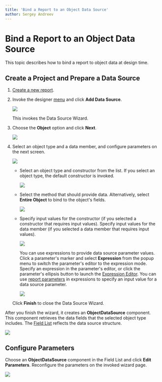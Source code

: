 ```yaml
---
title: 'Bind a Report to an Object Data Source'
author: Sergey Andreev
---
```


# Bind a Report to an Object Data Source

This topic describes how to bind a report to object data at design time.

## Create a Project and Prepare a Data Source

1. [Create a new report](../../report-designer/add-new-reports.md).

2. Invoke the designer [menu](../report-designer-tools/menu.md) and click **Add Data Source**.
	
    ![](../../../images/eurd-web-choose-data-source.png)

    This invokes the Data Source Wizard.

3. Choose the **Object** option and click **Next**.
	
    ![](../../../images/eurd-web-data-source-object.png)

4. Select an object type and a data member, and configure parameters on the next screen.

    ![](../../../images/eurd-datasource-wizard-object-datasource.png)

    * Select an object type and constructor from the list. If you select an object type, the default constructor is invoked.

        ![](../../../images/eurd-datasource-wizard-object-datasource-select-object.png)

    * Select the method that should provide data. Alternatively, select **Entire Object** to bind to the object's fields.

        ![](../../../images/eurd-report-wizard-object-datasource-select-member.png)

    * Specify input values for the constructor (if you selected a constructor that requires input values). Specify input values for the data member (if you selected a data member that requires input values).

        ![](../../../images/eurd-report-wizard-object-datasource-configure-parameters.png)

        You can use expressions to provide data source parameter values. Click a parameter's marker and select **Expression** from the popup menu to switch the parameter's editor to the expression mode. Specify an expression in the parameter's editor, or click the parameter's ellipsis button to launch the [Expression Editor](xref:114059). You can use [report parameters](xref:4812) in expressions to specify an input value for a data source parameter.

        ![](../../../images/eurd-report-wizard-object-datasource-configure-parameters-expression.png)

    Click **Finish** to close the Data Source Wizard.

After you finish the wizard, it creates an **ObjectDataSource** component. This component retrieves the data fields that the selected object type includes. The [Field List](../report-designer-tools/ui-panels/field-list.md) reflects the data source structure.

![](../../../images/eurd-report-wizard-object-datasource-result.png)

## Configure Parameters

Choose an **ObjectDataSource** component in the Field List and click **Edit Parameters**. Reconfigure the parameters on the invoked wizard page.

![](../../../images/eurd-web-data-source-wizard-object-edit-parameters.png)
